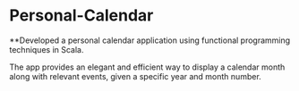# Personal-Calendar

**Developed a personal calendar application using functional programming techniques in Scala.

The app provides an elegant and efficient way to display a calendar month along with relevant events,
given a specific year and month number.
